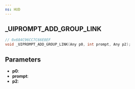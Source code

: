 ```yaml
---
ns: HUD
---
```

## _UIPROMPT_ADD_GROUP_LINK

```c
// 0x684C96CC7C66E8EF
void _UIPROMPT_ADD_GROUP_LINK(Any p0, int prompt, Any p2);
```

## Parameters
* **p0**:
* **prompt**:
* **p2**:
